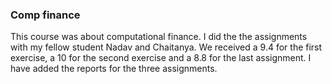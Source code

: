 ### Comp finance
This course was about computational finance. I did the the assignments with my fellow student Nadav and Chaitanya. We received a 9.4 for the first exercise,
a 10 for the second exercise and a 8.8 for the last assignment. I have added the reports for the three assignments.